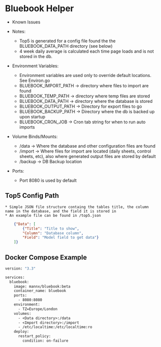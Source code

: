 
# Bluebook Helper 

- Known Issues

- Notes:
	* Top5 is generated for a config file found the the BLUEBOOK\_DATA\_PATH directory (see below)
	* 4 week daily average is calculated each time page loads and is not stored in the db.

- Environment Variables:
	* Environment variables are used only to override default locations. See Environ.go
	* BLUEBOOK\_IMPORT\_PATH	-> directory where files to import are found
	* BLUEBOOK\_TEMP\_PATH 		-> directory where temp files are stored 
	* BLUEBOOK\_DATA\_PATH 		-> directory where the database is stored
	* BLUEBOOK\_OUTPUT\_PATH	-> Directory for export files to go
	* BLUEBOOK\_BACKUP\_PATH	-> Directory where the db is backed up upon startup
	* BLUEBOOK\_CRON\_JOB		-> Cron tab string for when to run auto imports

- Volume Binds/Mounts:
	* /data	->	Where the database and other configuration files are found
	* /import -> Where files for import are located (daily sheets, control sheets, etc), also where generated output files are stored by default
	* /backup -> DB Backup location

- Ports:
	* Port 8080 is used by default

## Top5 Config Path

	* Simple JSON file structure containg the tables title, the column name in the database, and the field it is stored in
	* An example file can be found in /top5.json

```json
	{"Data": [
		{"Title": "Title to show",
		"Column": "Database column",
		"Field": "Model field to get data"}
	]}
```

## Docker Compose Example

```dockerfile
version: "3.3"

services:
  bluebook:
    image: mannx/bluebook:beta
    container_name: bluebook
    ports:
      - 8080:8080
    environment:
      - TZ=Europe/London
    volumes:
      - <Data directory>:/data
      - <Import directory>:/import
      - /etc/localtime:/etc/localtime:ro
    deploy:
      restart_policy:
        condition: on-failure
```
